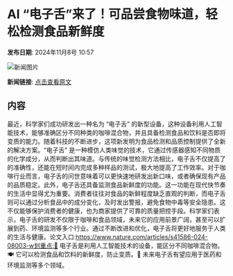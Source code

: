 # AI  “电子舌”来了！可品尝食物味道，轻松检测食品新鲜度

**发布日期**: 2024年11月8号 10:57

![新闻图片](https://upload.chinaz.com/2024/1108/6386666013291136962882388.png)

**新闻链接**: [点击查看原文](https://www.aibase.com/zh/news/13091)

## 内容

最近，科学家们成功研发出一种名为 “电子舌” 的新型设备，这种设备利用人工智能技术，能够准确区分不同种类的咖啡混合物，并且具备检测食品和饮料是否即将变质的能力。随着科技的不断进步，这项新发明为食品检测和品质控制提供了全新的解决方案。“电子舌” 是一种模仿人类味觉的技术，它通过传感器感知不同物质的化学成分，从而判断出其味道。与传统的味觉检测方法相比，电子舌不仅提高了的准确性，还能在短时间内完成多种样品的测试，极大地提高了工作效率。对于咖啡行业而言，电子舌的问世意味着可以更快速地研发出新口味，或者确保现有产品的品质稳定。此外，电子舌还具备监测食品新鲜度的功能。这一功能在现代快节奏的生活中显得尤为重要。消费者往往对食品的新鲜程度缺乏直观的判断，而电子舌则可以通过分析食品中的成分变化，及时发出警报，避免食物中毒等安全隐患。这不仅能够保护消费者的健康，也为商家提供了可靠的质量把控手段。科学家们表示，电子舌的研发不仅限于咖啡和食品领域，未来它的应用前景广阔，甚至可以扩展到药、环境监测等多个行业。通过不断改进和优化，电子舌将更好地服务于人类的生活与健康。论文入口:https://www.nature.com/articles/s41586-024-08003-w划重点:🌟 电子舌是利用人工智能技术的设备，能区分不同咖啡混合物。🍽️ 它可以检测食品和饮料的新鲜度，防止变质。🔬 未来电子舌有望应用于医药和环境监测等多个领域。
